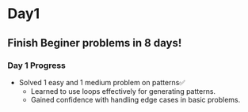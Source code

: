 # Day1

## Finish Beginer problems in 8 days!

### Day 1 Progress

- Solved 1 easy and 1 medium problem on patterns✅
  - Learned to use loops effectively for generating patterns.
  - Gained confidence with handling edge cases in basic problems.
